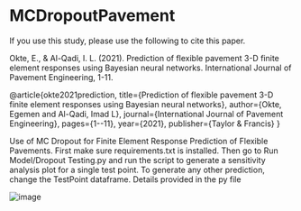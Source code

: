 # MCDropoutPavement
If you use this study, please use the following to cite this paper.

Okte, E., & Al-Qadi, I. L. (2021). Prediction of flexible pavement 3-D finite element responses using Bayesian neural networks. International Journal of Pavement Engineering, 1-11.

@article{okte2021prediction,
  title={Prediction of flexible pavement 3-D finite element responses using Bayesian neural networks},
  author={Okte, Egemen and Al-Qadi, Imad L},
  journal={International Journal of Pavement Engineering},
  pages={1--11},
  year={2021},
  publisher={Taylor \& Francis}
}

Use of MC Dropout for Finite Element Response Prediction of Flexible Pavements.
First make sure requirements.txt is installed. 
Then go to Run Model/Dropout Testing.py and run the script to generate a sensitivity analysis plot for a single test point. 
To generate any other prediction, change the TestPoint dataframe. Details provided in the py file 

![image](https://user-images.githubusercontent.com/45702242/132104951-ed134b8d-931e-4b77-89ad-03b62e8be76d.png)
